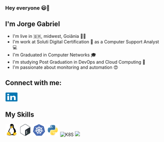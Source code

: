 ### Hey everyone :smiley::wave:

## I'm Jorge Gabriel
- I'm live in :brazil:,  midwest, Goiânia :deciduous_tree::department_store:
- I'm work at Soluti Digital Certification :closed_lock_with_key: as a Computer Support Analyst💻
- I'm Graduated in Computer Networks :mortar_board:
- I'm studying Post Graduation in DevOps and Cloud Computing :rocket:
- I'm passionate about monitoring and automation :heart_eyes:

## Connect with me:
<a href="https://www.linkedin.com/in/jorge-gabriel" target="_blank">
<img align="center" alt="jorgegabriel-linkedin" height="30" width="40" src="https://raw.githubusercontent.com/devicons/devicon/master/icons/linkedin/linkedin-original.svg">
</a>

## My Skills
<img src="https://raw.githubusercontent.com/devicons/devicon/master/icons/linux/linux-original.svg" alt="Linux" width="40" height="40" style="max-width:100%;"></img>
<img src="https://raw.githubusercontent.com/devicons/devicon/master/icons/bash/bash-original.svg" alt="Bash" width="40" height="40" style="max-width:100%;"></img>
<img src="https://raw.githubusercontent.com/devicons/devicon/master/icons/kubernetes/kubernetes-plain.svg" alt="K8S" width="40" height="40" style="max-width:100%;"></img>
<img src="https://raw.githubusercontent.com/devicons/devicon/master/icons/python/python-original.svg" alt="K8S" width="40" height="40" style="max-width:100%;"></img>
<img src="https://store-images.s-microsoft.com/image/apps.2274.3cf2166c-4134-4d3d-956d-9f14f6a979dd.c1a4156b-ce84-4433-96fc-8cc73e10b467.fe0b06e0-00dd-427d-a155-2db405e63ac2.png" alt="K8S" width="40" height="40" style="max-width:100%;"></img>
<img src="https://img.icons8.com/color/48/000000/amazon-web-services.png"/>


<!--
**jorgegabrielti/jorgegabrielti** is a ✨ _special_ ✨ repository because its `README.md` (this file) appears on your GitHub profile.

Here are some ideas to get you started:

- 🔭 I’m currently working on ...
- 🌱 I’m currently learning ...
- 👯 I’m looking to collaborate on ...
- 🤔 I’m looking for help with ...
- 💬 Ask me about ...
- 📫 How to reach me: ...
- 😄 Pronouns: ...
- ⚡ Fun fact: ...
-->

